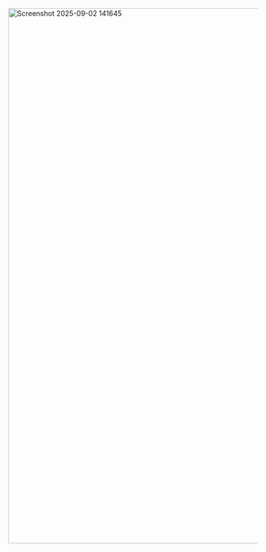 <img width="1920" height="1080" alt="Screenshot 2025-09-02 141645" src="https://github.com/user-attachments/assets/7ba6a333-f8ba-4080-add5-7748d55f45bb" />
